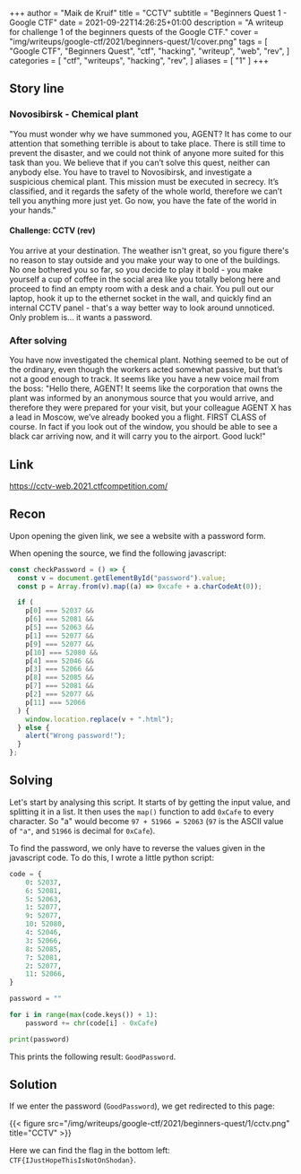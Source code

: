 +++
author = "Maik de Kruif"
title = "CCTV"
subtitle = "Beginners Quest 1 - Google CTF"
date = 2021-09-22T14:26:25+01:00
description = "A writeup for challenge 1 of the beginners quests of the Google CTF."
cover = "img/writeups/google-ctf/2021/beginners-quest/1/cover.png"
tags = [
    "Google CTF",
    "Beginners Quest",
    "ctf",
    "hacking",
    "writeup",
    "web",
    "rev",
]
categories = [
    "ctf",
    "writeups",
    "hacking",
    "rev",
]
aliases = [
    "1"
]
+++

## Story line

### Novosibirsk - Chemical plant

"You must wonder why we have summoned you, AGENT? It has come to our attention that something terrible is about to take place. There is still time to prevent the disaster, and we could not think of anyone more suited for this task than you. We believe that if you can’t solve this quest, neither can anybody else. You have to travel to Novosibirsk, and investigate a suspicious chemical plant. This mission must be executed in secrecy. It’s classified, and it regards the safety of the whole world, therefore we can’t tell you anything more just yet. Go now, you have the fate of the world in your hands."

#### Challenge: CCTV (rev)

You arrive at your destination. The weather isn't great, so you figure there's no reason to stay outside and you make your way to one of the buildings. No one bothered you so far, so you decide to play it bold - you make yourself a cup of coffee in the social area like you totally belong here and proceed to find an empty room with a desk and a chair. You pull out our laptop, hook it up to the ethernet socket in the wall, and quickly find an internal CCTV panel - that's a way better way to look around unnoticed. Only problem is... it wants a password.

### After solving

You have now investigated the chemical plant. Nothing seemed to be out of the ordinary, even though the workers acted somewhat passive, but that’s not a good enough to track. It seems like you have a new voice mail from the boss: "Hello there, AGENT! It seems like the corporation that owns the plant was informed by an anonymous source that you would arrive, and therefore they were prepared for your visit, but your colleague AGENT X has a lead in Moscow, we’ve already booked you a flight. FIRST CLASS of course. In fact if you look out of the window, you should be able to see a black car arriving now, and it will carry you to the airport. Good luck!"

## Link

<https://cctv-web.2021.ctfcompetition.com/>

## Recon

Upon opening the given link, we see a website with a password form.

When opening the source, we find the following javascript:

```js
const checkPassword = () => {
  const v = document.getElementById("password").value;
  const p = Array.from(v).map((a) => 0xcafe + a.charCodeAt(0));

  if (
    p[0] === 52037 &&
    p[6] === 52081 &&
    p[5] === 52063 &&
    p[1] === 52077 &&
    p[9] === 52077 &&
    p[10] === 52080 &&
    p[4] === 52046 &&
    p[3] === 52066 &&
    p[8] === 52085 &&
    p[7] === 52081 &&
    p[2] === 52077 &&
    p[11] === 52066
  ) {
    window.location.replace(v + ".html");
  } else {
    alert("Wrong password!");
  }
};
```

## Solving

Let's start by analysing this script. It starts of by getting the input value, and splitting it in a list. It then uses the `map()` function to add `0xCafe` to every character. So "a" would become `97 + 51966 = 52063` (`97` is the ASCII value of `"a"`, and `51966` is decimal for `0xCafe`).

To find the password, we only have to reverse the values given in the javascript code. To do this, I wrote a little python script:

```py
code = {
    0: 52037,
    6: 52081,
    5: 52063,
    1: 52077,
    9: 52077,
    10: 52080,
    4: 52046,
    3: 52066,
    8: 52085,
    7: 52081,
    2: 52077,
    11: 52066,
}

password = ""

for i in range(max(code.keys()) + 1):
    password += chr(code[i] - 0xCafe)

print(password)
```

This prints the following result: `GoodPassword`.

## Solution

If we enter the password (`GoodPassword`), we get redirected to this page:

{{< figure src="/img/writeups/google-ctf/2021/beginners-quest/1/cctv.png" title="CCTV" >}}

Here we can find the flag in the bottom left: `CTF{IJustHopeThisIsNotOnShodan}`.
